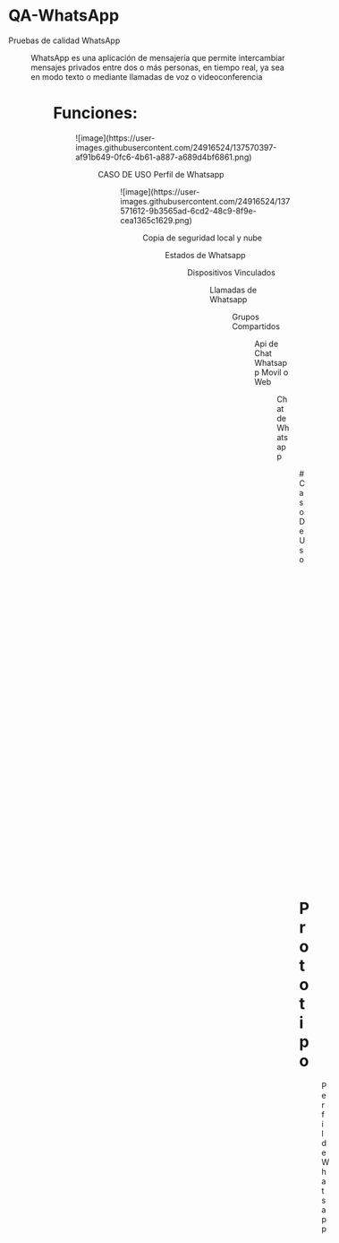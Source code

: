 # QA-WhatsApp
Pruebas de calidad WhatsApp 
<dir>
WhatsApp es una aplicación de mensajería que permite intercambiar mensajes privados entre dos o más personas, en tiempo real, ya sea en modo texto o mediante llamadas de voz o videoconferencia
<dir>

 # Funciones:
<dir>
 ![image](https://user-images.githubusercontent.com/24916524/137570397-af91b649-0fc6-4b61-a887-a689d4bf6861.png)
<dir>

 CASO DE USO
Perfil de Whatsapp
<dir> 
 ![image](https://user-images.githubusercontent.com/24916524/137571612-9b3565ad-6cd2-48c9-8f9e-cea1365c1629.png)
<dir>
 
Copia de seguridad local y nube
<dir>
 
Estados de Whatsapp
<dir>
 
Dispositivos Vinculados
<dir>
 
Llamadas de Whatsapp
<dir>
 
Grupos Compartidos
<dir>
 
Api de Chat Whatsapp Movil o Web
<dir>
 
Chat de Whatsapp
<dir>
# Caso De Uso

 ![WhatsApp Image 2021-10-15 at 9 39 23 PM](https://user-images.githubusercontent.com/40078831/137570509-afbcee67-532c-481c-bc30-3259d8665ffe.jpeg)

 
# Prototipo
 <dir>
  
Perfil de Whatsapp
<dir>
 
![perfil](https://user-images.githubusercontent.com/92187529/137569992-986dfd6b-32fd-4c52-9e02-b376a0ebe2db.PNG)
